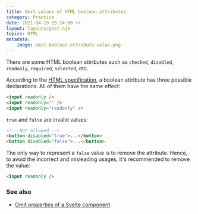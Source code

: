 ```yaml
---
title: Omit values of HTML boolean attributes
category: Practice
date: 2021-04-19 15:24:00 +7
layout: layouts/post.njk
topics: HTML
metadata:
    image: omit-boolean-attribute-value.png
---
```


There are some HTML boolean attributes such as `checked`, `disabled`, `readonly`, `required`, `selected`, etc.

According to the [HTML specification](https://html.spec.whatwg.org/#boolean-attribute), a boolean attribute has three possible declarations. All of them have the same effect:

```html
<input readonly />
<input readonly="" />
<input readonly="readonly" />
```

`true` and `false` are invalid values:

```html
<!-- Not allowed -->
<button disabled="true">...</button>
<button disabled="false">...</button>
```

The only way to represent a `false` value is to remove the attribute. Hence, to avoid the incorrect and misleading usages, it's recommended to remove the value:

```html
<input readonly />
```

### See also

-   [Omit properties of a Svelte component](/omit-properties-of-a-svelte-component)
